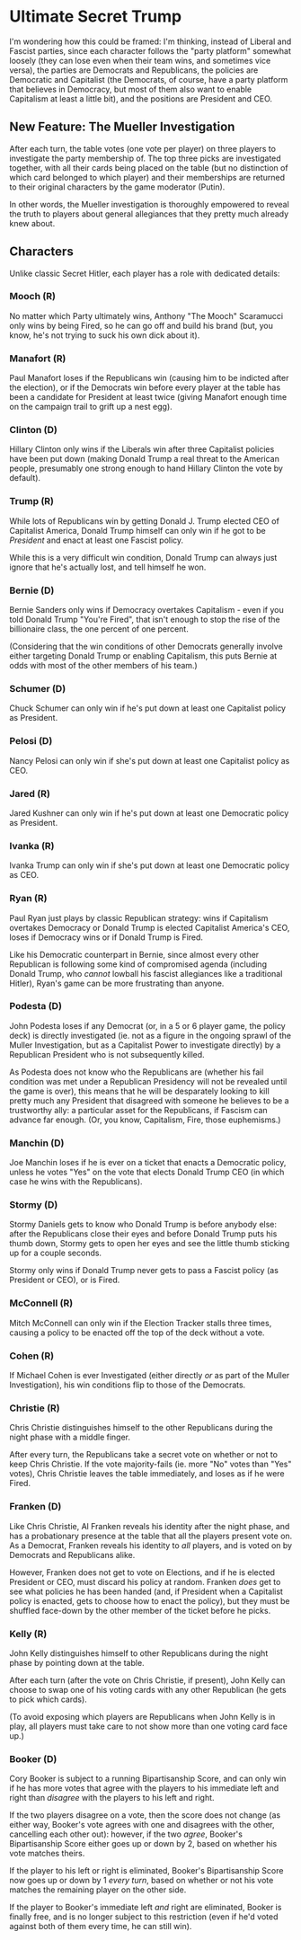# Ultimate Secret Trump

I'm wondering how this could be framed: I'm thinking, instead of Liberal and Fascist parties, since each character follows the "party platform" somewhat loosely (they can lose even when their team wins, and sometimes vice versa), the parties are Democrats and Republicans, the policies are Democratic and Capitalist (the Democrats, of course, have a party platform that believes in Democracy, but most of them also want to enable Capitalism at least a little bit), and the positions are President and CEO.

## New Feature: The Mueller Investigation

After each turn, the table votes (one vote per player) on three players to investigate the party membership of. The top three picks are investigated together, with all their cards being placed on the table (but no distinction of which card belonged to which player) and their memberships are returned to their original characters by the game moderator (Putin).

In other words, the Mueller investigation is thoroughly empowered to reveal the truth to players about general allegiances that they pretty much already knew about.

## Characters

Unlike classic Secret Hitler, each player has a role with dedicated details:

### Mooch (R)

No matter which Party ultimately wins, Anthony "The Mooch" Scaramucci only wins by being Fired, so he can go off and build his brand (but, you know, he's not trying to suck his own dick about it).

### Manafort (R)

Paul Manafort loses if the Republicans win (causing him to be indicted after the election), or if the Democrats win before every player at the table has been a candidate for President at least twice (giving Manafort enough time on the campaign trail to grift up a nest egg).

### Clinton (D)

Hillary Clinton only wins if the Liberals win after three Capitalist policies have been put down (making Donald Trump a real threat to the American people, presumably one strong enough to hand Hillary Clinton the vote by default).

### Trump (R)

While lots of Republicans win by getting Donald J. Trump elected CEO of Capitalist America, Donald Trump himself can only win if he got to be *President* and enact at least one Fascist policy.

While this is a very difficult win condition, Donald Trump can always just ignore that he's actually lost, and tell himself he won.

### Bernie (D)

Bernie Sanders only wins if Democracy overtakes Capitalism - even if you told Donald Trump "You're Fired", that isn't enough to stop the rise of the billionaire class, the one percent of one percent.

(Considering that the win conditions of other Democrats generally involve either targeting Donald Trump or enabling Capitalism, this puts Bernie at odds with most of the other members of his team.)

### Schumer (D)

Chuck Schumer can only win if he's put down at least one Capitalist policy as President.

### Pelosi (D)

Nancy Pelosi can only win if she's put down at least one Capitalist policy as CEO.

### Jared (R)

Jared Kushner can only win if he's put down at least one Democratic policy as President.

### Ivanka (R)

Ivanka Trump can only win if she's put down at least one Democratic policy as CEO.

### Ryan (R)

Paul Ryan just plays by classic Republican strategy: wins if Capitalism overtakes Democracy or Donald Trump is elected Capitalist America's CEO, loses if Democracy wins or if Donald Trump is Fired.

Like his Democratic counterpart in Bernie, since almost every other Republican is following some kind of compromised agenda (including Donald Trump, who *cannot* lowball his fascist allegiances like a traditional Hitler), Ryan's game can be more frustrating than anyone.

### Podesta (D)

John Podesta loses if any Democrat (or, in a 5 or 6 player game, the policy deck) is directly investigated (ie. not as a figure in the ongoing sprawl of the Muller Investigation, but as a Capitalist Power to investigate directly) by a Republican President who is not subsequently killed.

As Podesta does not know who the Republicans are (whether his fail condition was met under a Republican Presidency will not be revealed until the game is over), this means that he will be desparately looking to kill pretty much any President that disagreed with someone he believes to be a trustworthy ally: a particular asset for the Republicans, if Fascism can advance far enough. (Or, you know, Capitalism, Fire, those euphemisms.)

### Manchin (D)

Joe Manchin loses if he is ever on a ticket that enacts a Democratic policy, unless he votes "Yes" on the vote that elects Donald Trump CEO (in which case he wins with the Republicans).

### Stormy (D)

Stormy Daniels gets to know who Donald Trump is before anybody else: after the Republicans close their eyes and before Donald Trump puts his thumb down, Stormy gets to open her eyes and see the little thumb sticking up for a couple seconds.

Stormy only wins if Donald Trump never gets to pass a Fascist policy (as President or CEO), or is Fired.

### McConnell (R)

Mitch McConnell can only win if the Election Tracker stalls three times, causing a policy to be enacted off the top of the deck without a vote.

### Cohen (R)

If Michael Cohen is ever Investigated (either directly *or* as part of the Muller Investigation), his win conditions flip to those of the Democrats.

### Christie (R)

Chris Christie distinguishes himself to the other Republicans during the night phase with a middle finger.

After every turn, the Republicans take a secret vote on whether or not to keep Chris Christie. If the vote majority-fails (ie. more "No" votes than "Yes" votes), Chris Christie leaves the table immediately, and loses as if he were Fired.

### Franken (D)

Like Chris Christie, Al Franken reveals his identity after the night phase, and has a probationary presence at the table that all the players present vote on. As a Democrat, Franken reveals his identity to *all* players, and is voted on by Democrats and Republicans alike.

However, Franken does not get to vote on Elections, and if he is elected President or CEO, must discard his policy at random. Franken *does* get to see what policies he has been handed (and, if President when a Capitalist policy is enacted, gets to choose how to enact the policy), but they must be shuffled face-down by the other member of the ticket before he picks.

### Kelly (R)

John Kelly distinguishes himself to other Republicans during the night phase by pointing down at the table.

After each turn (after the vote on Chris Christie, if present), John Kelly can choose to swap one of his voting cards with any other Republican (he gets to pick which cards).

(To avoid exposing which players are Republicans when John Kelly is in play, all players must take care to not show more than one voting card face up.)

### Booker (D)

Cory Booker is subject to a running Bipartisanship Score, and can only win if he has more votes that agree with the players to his immediate left and right than *disagree* with the players to his left and right.

If the two players disagree on a vote, then the score does not change (as either way, Booker's vote agrees with one and disagrees with the other, cancelling each other out): however, if the two *agree*, Booker's Bipartisanship Score either goes up or down by 2, based on whether his vote matches theirs.

If the player to his left or right is eliminated, Booker's Bipartisanship Score now goes up or down by 1 *every turn*, based on whether or not his vote matches the remaining player on the other side.

If the player to Booker's immediate left *and* right are eliminated, Booker is finally free, and is no longer subject to this restriction (even if he'd voted against both of them every time, he can still win).
